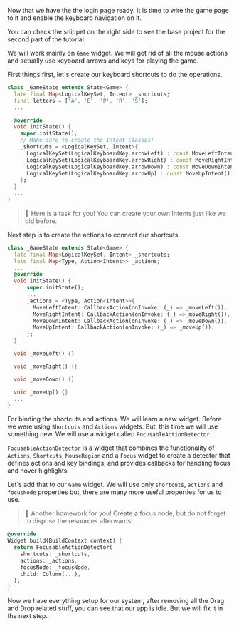 Now that we have the the login page ready. It is time to wire the game page to it and enable the keyboard navigation on it. 

You can check the snippet on the right side to see the base project for the second part of the tutorial.

We will work mainly on `Game` widget. We will get rid of all the mouse actions and actually use keyboard arrows and keys for playing the game.

First things first, let's create our keyboard shortcuts to do the operations. 

```dart
class _GameState extends State<Game> {
  late final Map<LogicalKeySet, Intent> _shortcuts;
  final letters = ['A', 'E', 'P', 'R', 'S'];
  ...

  @override
  void initState() {
    super.initState();
    // Make sure to create the Intent Classes!
    _shortcuts = <LogicalKeySet, Intent>{
      LogicalKeySet(LogicalKeyboardKey.arrowLeft) : const MoveLeftIntent(),
      LogicalKeySet(LogicalKeyboardKey.arrowRight) : const MoveRightIntent(),
      LogicalKeySet(LogicalKeyboardKey.arrowDown) : const MoveDownIntent(),
      LogicalKeySet(LogicalKeyboardKey.arrowUp) : const MoveUpIntent(),
    };
  }
  ...
}
```


> 📝 Here is a task for you! You can create your own Intents just like we did before.


Next step is to create the actions to connect our shortcuts.  

```dart
class _GameState extends State<Game> {
  late final Map<LogicalKeySet, Intent> _shortcuts;
  late final Map<Type, Action<Intent>> _actions;
  ...
  @override
  void initState() {
      super.initState();
      ...
      _actions = <Type, Action<Intent>>{
        MoveLeftIntent: CallbackAction(onInvoke: (_) => _moveLeft()),
        MoveRightIntent: CallbackAction(onInvoke: (_) =>_moveRight()),
        MoveDownIntent: CallbackAction(onInvoke: (_) => _moveDown()),
        MoveUpIntent: CallbackAction(onInvoke: (_) => _moveUp()),
      };
  }

  void _moveLeft() {}

  void _moveRight() {}

  void _moveDown() {}

  void _moveUp() {}
  ...
}
```

For binding the shortcuts and actions. We will learn a new widget. Before we were using `Shortcuts` and `Actions` widgets. But, this time we will use something new. We will use a widget called `FocusableActionDetector`.

`FocusableActionDetector` is a widget that combines the functionality of `Actions`, `Shortcuts`, `MouseRegion` and a `Focus` widget to create a detector that defines actions and key bindings, and provides callbacks for handling focus and hover highlights.

Let's add that to our `Game` widget. We will use only `shortcuts`, `actions` and `focusNode`  properties but, there are many more useful properties for us to use.


> 📝 Another homework for you! Create a focus node, but do not forget to dispose the resources afterwards!

```dart
@override
Widget build(BuildContext context) {
  return FocusableActionDetector(
    shortcuts: _shortcuts,
    actions: _actions,
    focusNode: _focusNode,
    child: Column(...),
  );
}
```

Now we have everything setup for our system, after removing all the Drag and Drop related stuff, you can see that our app is idle. But we will fix it in the next step.

